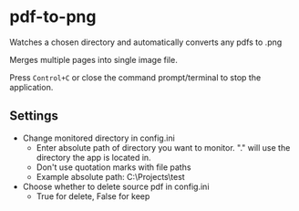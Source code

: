 # pdf-to-png
Watches a chosen directory and automatically converts any pdfs to .png

Merges multiple pages into single image file.

Press `Control+C` or close the command prompt/terminal to stop the application.

## Settings
- Change monitored directory in config.ini
  - Enter absolute path of directory you want to monitor. "." will use the directory the app is located in.
  - Don't use quotation marks with file paths
  - Example absolute path: C:\Projects\test
- Choose whether to delete source pdf in config.ini
  - True for delete, False for keep

